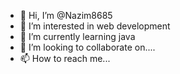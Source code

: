 - 👋 Hi, I’m @Nazim8685
- 👀 I’m interested in web development
- 🌱 I’m currently learning java 
- 💞️ I’m looking to collaborate on....
- 📫 How to reach me...

<!---
Nazim8685/Nazim8685 is a ✨ special ✨ repository because its `README.md` (this file) appears on your GitHub profile.
You can click the Preview link to take a look at your changes.
--->
